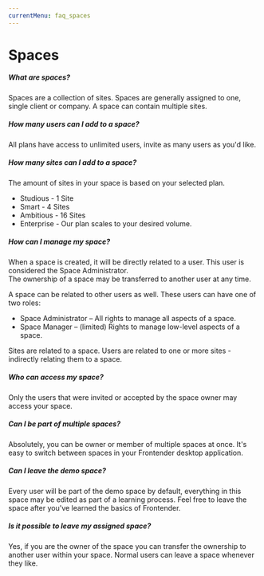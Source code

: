 ```yaml
---
currentMenu: faq_spaces
---
```


# Spaces

##### What are spaces?
Spaces are a collection of sites. Spaces are generally assigned to one, single client or company. A space can contain multiple sites.

##### How many users can I add to a space?
All plans have access to unlimited users, invite as many users as you'd like.

##### How many sites can I add to a space?
The amount of sites in your space is based on your selected plan.
* Studious - 1 Site
* Smart - 4 Sites
* Ambitious - 16 Sites
* Enterprise - Our plan scales to your desired volume.

##### How can I manage my space?
When a space is created, it will be directly related to a user. This user is considered the Space Administrator.  
The ownership of a space may be transferred to another user at any time.

A space can be related to other users as well. These users can have one of two roles:
* Space Administrator – All rights to manage all aspects of a space.
* Space Manager – (limited) Rights to manage low-level aspects of a space.

Sites are related to a space. Users are related to one or more sites - indirectly relating them to a space.

##### Who can access my space?
Only the users that were invited or accepted by the space owner may access your space.

##### Can I be part of multiple spaces?
Absolutely, you can be owner or member of multiple spaces at once. It's easy to switch between spaces in your Frontender desktop application.

##### Can I leave the demo space?
Every user will be part of the demo space by default, everything in this space may be edited as part of a learning process.
Feel free to leave the space after you've learned the basics of Frontender.

##### Is it possible to leave my assigned space?
Yes, if you are the owner of the space you can transfer the ownership to another user within your space.
Normal users can leave a space whenever they like.
